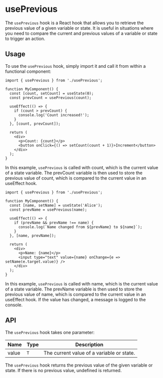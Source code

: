 # usePrevious

The `usePrevious` hook is a React hook that allows you to retrieve the previous value of a given variable or state. It is useful in situations where you need to compare the current and previous values of a variable or state to trigger an action.

## Usage

To use the `usePrevious` hook, simply import it and call it from within a functional component:

```tsx
import { usePrevious } from './usePrevious';

function MyComponent() {
  const [count, setCount] = useState(0);
  const prevCount = usePrevious(count);

  useEffect(() => {
    if (count > prevCount) {
      console.log('Count increased!');
    }
  }, [count, prevCount]);

  return (
    <div>
      <p>Count: {count}</p>
      <button onClick={() => setCount(count + 1)}>Increment</button>
    </div>
  );
}
```

In this example, `usePrevious` is called with count, which is the current value of a state variable. The prevCount variable is then used to store the previous value of count, which is compared to the current value in an useEffect hook.

```tsx
import { usePrevious } from './usePrevious';

function MyComponent() {
  const [name, setName] = useState('Alice');
  const prevName = usePrevious(name);

  useEffect(() => {
    if (prevName && prevName !== name) {
      console.log(`Name changed from ${prevName} to ${name}`);
    }
  }, [name, prevName]);

  return (
    <div>
      <p>Name: {name}</p>
      <input type="text" value={name} onChange={e => setName(e.target.value)} />
    </div>
  );
}
```

In this example, `usePrevious` is called with name, which is the current value of a state variable. The prevName variable is then used to store the previous value of name, which is compared to the current value in an useEffect hook. If the value has changed, a message is logged to the console.

## API

The `usePrevious` hook takes one parameter:

|Name|Type|Description|
|---|---|---|
|value|`T`|The current value of a variable or state.|

The `usePrevious` hook returns the previous value of the given variable or state. If there is no previous value, undefined is returned.
